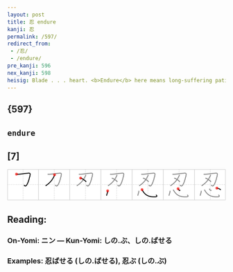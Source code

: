 ```yaml
---
layout: post
title: 忍 endure
kanji: 忍
permalink: /597/
redirect_from:
 - /忍/
 - /endure/
pre_kanji: 596
nex_kanji: 598
heisig: Blade . . . heart. <b>Endure</b> here means long-suffering patience.
---
```


## {597}

## `endure`

## [7]

<div class="stroke"><img src="../images/E5BF8D.png" /></div>

## Reading:

### On-Yomi: ニン &mdash; Kun-Yomi: しの.ぶ、しの.ばせる

### Examples: 忍ばせる (しの.ばせる), 忍ぶ (しの.ぶ)

